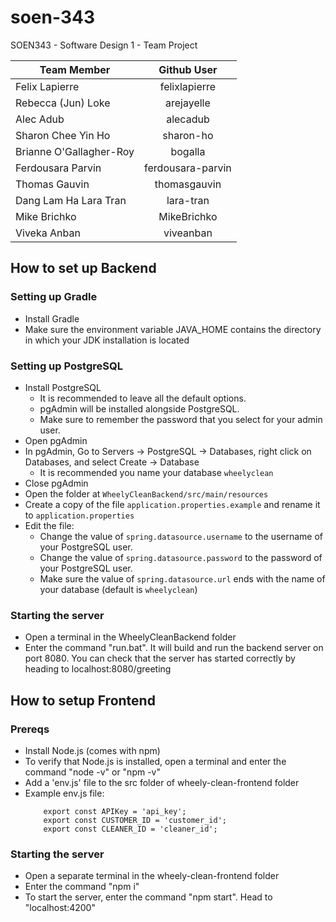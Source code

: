 # soen-343
SOEN343 - Software Design 1 - Team Project

| Team Member        | Github User           |
| ------------- |:-------------:|
| Felix Lapierre     | felixlapierre |
| Rebecca (Jun) Loke      | arejayelle      |
| Alec Adub | alecadub      |
| Sharon Chee Yin Ho | sharon-ho |
| Brianne O'Gallagher-Roy | bogalla |
| Ferdousara Parvin | ferdousara-parvin |
| Thomas Gauvin | thomasgauvin |
| Dang Lam Ha Lara Tran | lara-tran |
| Mike Brichko | MikeBrichko |
| Viveka Anban | viveanban |

## How to set up Backend
### Setting up Gradle
- Install Gradle
- Make sure the environment variable JAVA_HOME contains the directory in which your JDK installation is located
### Setting up PostgreSQL
- Install PostgreSQL
  - It is recommended to leave all the default options.
  - pgAdmin will be installed alongside PostgreSQL.
  - Make sure to remember the password that you select for your admin user.
- Open pgAdmin
- In pgAdmin, Go to Servers -> PostgreSQL -> Databases, right click on Databases, and select Create -> Database
  - It is recommended you name your database `wheelyclean`
- Close pgAdmin
- Open the folder at `WheelyCleanBackend/src/main/resources`
- Create a copy of the file `application.properties.example` and rename it to `application.properties`
- Edit the file:
  - Change the value of `spring.datasource.username` to the username of your PostgreSQL user.
  - Change the value of `spring.datasource.password` to the password of your PostgreSQL user.
  - Make sure the value of `spring.datasource.url` ends with the name of your database (default is `wheelyclean`)
### Starting the server
- Open a terminal in the WheelyCleanBackend folder
- Enter the command "run.bat". It will build and run the backend server on port 8080. You can check that the server has started correctly by heading to localhost:8080/greeting

## How to setup Frontend
### Prereqs
- Install Node.js (comes with npm)
- To verify that Node.js is installed, open a terminal and enter the command "node -v" or "npm -v"
- Add a 'env.js' file to the src folder of wheely-clean-frontend folder
- Example env.js file:
    ``` 
        export const APIKey = 'api_key';
        export const CUSTOMER_ID = 'customer_id';
        export const CLEANER_ID = 'cleaner_id';
    ```
### Starting the server
- Open a separate terminal in the wheely-clean-frontend folder
- Enter the command "npm i"
- To start the server, enter the command "npm start". Head to "localhost:4200"

